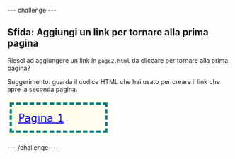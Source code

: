 \--- challenge \---

## Sfida: Aggiungi un link per tornare alla prima pagina

Riesci ad aggiungere un link in `page2.html` da cliccare per tornare alla prima pagina?

Suggerimento: guarda il codice HTML che hai usato per creare il link che apre la seconda pagina.

![screenshot](images/magazine-page1-link.png)

\--- /challenge \---